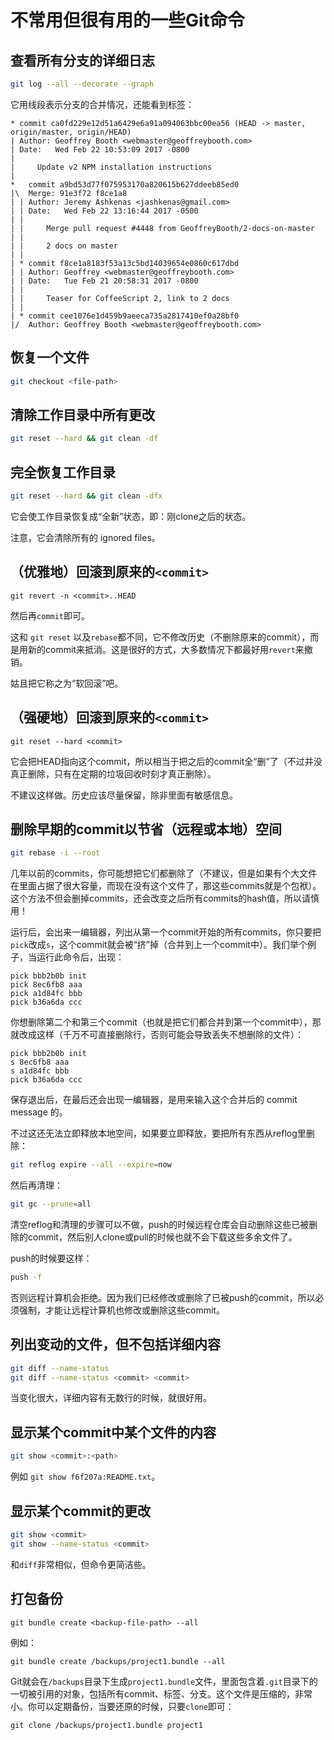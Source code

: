 不常用但很有用的一些Git命令
==============================

查看所有分支的详细日志
---------------------

```bash
git log --all --decorate --graph
```

它用线段表示分支的合并情况，还能看到标签：

```
* commit ca0fd229e12d51a6429e6a91a094063bbc00ea56 (HEAD -> master, origin/master, origin/HEAD)
| Author: Geoffrey Booth <webmaster@geoffreybooth.com>
| Date:   Wed Feb 22 10:53:09 2017 -0800
| 
|     Update v2 NPM installation instructions
|    
*   commit a9bd53d77f075953170a820615b627ddeeb85ed0
|\  Merge: 91e3f72 f8ce1a8
| | Author: Jeremy Ashkenas <jashkenas@gmail.com>
| | Date:   Wed Feb 22 13:16:44 2017 -0500
| | 
| |     Merge pull request #4448 from GeoffreyBooth/2-docs-on-master
| |     
| |     2 docs on master
| |   
| * commit f8ce1a8183f53a13c5bd14039654e0860c617dbd
| | Author: Geoffrey <webmaster@geoffreybooth.com>
| | Date:   Tue Feb 21 20:58:31 2017 -0800
| | 
| |     Teaser for CoffeeScript 2, link to 2 docs
| |   
| * commit cee1076e1d459b9aeeca735a2817410ef0a28bf0
|/  Author: Geoffrey Booth <webmaster@geoffreybooth.com>
```

恢复一个文件
---------------

```bash
git checkout <file-path>
```

清除工作目录中所有更改
----------------------

```bash
git reset --hard && git clean -df
```

完全恢复工作目录
-----------------

```bash
git reset --hard && git clean -dfx
```

它会使工作目录恢复成“全新”状态，即：刚clone之后的状态。

注意，它会清除所有的 ignored files。

（优雅地）回滚到原来的`<commit>`
------------------------------

```
git revert -n <commit>..HEAD
```

然后再`commit`即可。

这和 `git reset` 以及`rebase`都不同，它不修改历史（不删除原来的commit），而是用新的commit来抵消。这是很好的方式，大多数情况下都最好用`revert`来撤销。

姑且把它称之为“软回滚”吧。

（强硬地）回滚到原来的`<commit>`
------------------------------

```
git reset --hard <commit>
```

它会把HEAD指向这个commit，所以相当于把之后的commit全“删”了（不过并没真正删除，只有在定期的垃圾回收时刻才真正删除）。

不建议这样做。历史应该尽量保留，除非里面有敏感信息。

删除早期的commit以节省（远程或本地）空间
-------------------------------------------

```bash
git rebase -i --root
```

几年以前的commits，你可能想把它们都删除了（不建议，但是如果有个大文件在里面占据了很大容量，而现在没有这个文件了，那这些commits就是个包袱）。这个方法不但会删掉commits，还会改变之后所有commits的hash值，所以请慎用！

运行后，会出来一编辑器，列出从第一个commit开始的所有commits，你只要把`pick`改成`s`，这个commit就会被“挤”掉（合并到上一个commit中）。我们举个例子，当运行此命令后，出现：

```
pick bbb2b0b init
pick 8ec6fb8 aaa
pick a1d84fc bbb
pick b36a6da ccc
```

你想删除第二个和第三个commit（也就是把它们都合并到第一个commit中），那就改成这样（千万不可直接删除行，否则可能会导致丢失不想删除的文件）：

```
pick bbb2b0b init
s 8ec6fb8 aaa
s a1d84fc bbb
pick b36a6da ccc
```

保存退出后，在最后还会出现一编辑器，是用来输入这个合并后的 commit message 的。

不过这还无法立即释放本地空间，如果要立即释放，要把所有东西从reflog里删除：

```bash
git reflog expire --all --expire=now
```

然后再清理：

```bash
git gc --prune=all
```

清空reflog和清理的步骤可以不做，push的时候远程仓库会自动删除这些已被删除的commit，然后别人clone或pull的时候也就不会下载这些多余文件了。

push的时候要这样：

```bash
push -f
```

否则远程计算机会拒绝。因为我们已经修改或删除了已被push的commit，所以必须强制，才能让远程计算机也修改或删除这些commit。

列出变动的文件，但不包括详细内容
-------------------------------

```bash
git diff --name-status
git diff --name-status <commit> <commit>
```

当变化很大，详细内容有无数行的时候，就很好用。

显示某个commit中某个文件的内容
-------------------------------

```bash
git show <commit>:<path>
```

例如 `git show f6f207a:README.txt`。

显示某个commit的更改
-----------------------

```bash
git show <commit>
git show --name-status <commit>
```

和`diff`非常相似，但命令更简洁些。

打包备份
----------

```
git bundle create <backup-file-path> --all
```

例如：

```
git bundle create /backups/project1.bundle --all
```

Git就会在`/backups`目录下生成`project1.bundle`文件，里面包含着`.git`目录下的一切被引用的对象，包括所有commit、标签、分支。这个文件是压缩的，非常小。你可以定期备份，当要还原的时候，只要`clone`即可：

```
git clone /backups/project1.bundle project1
```
